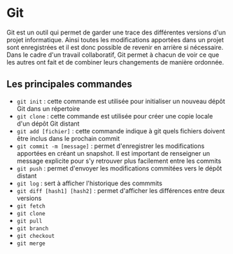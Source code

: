 # Git

Git est un outil qui permet de garder une trace des différentes versions d'un projet informatique. Ainsi toutes les modifications apportées dans un projet sont enregistrées et il est donc possible de revenir en arrière si nécessaire. Dans le cadre d'un travail collaboratif, Git permet à chacun de voir ce que les autres ont fait et de combiner leurs changements de manière ordonnée.


## Les principales commandes

* `git init` : cette commande est utilisée pour initialiser un nouveau dépôt Git dans un répertoire
* `git clone` : cette commande est utilisée pour créer une copie locale d'un dépôt Git distant
* `git add [fichier]` : cette commande indique à git quels fichiers doivent être inclus dans le prochain commit
* `git commit -m [message]` : permet d'enregistrer les modifications apportées en créant un snapshot. Il est important de renseigner un message explicite pour s'y retrouver plus facilement entre les commits
* `git push` : permet d'envoyer les modifications commitées vers le dépôt distant
* `git log` : sert à afficher l'historique des commmits
* `git diff [hash1] [hash2]` : permet d'afficher les différences entre deux versions
* `git fetch`
* `git clone`
* `git pull`
* `git branch`
* `git checkout`
* `git merge`

